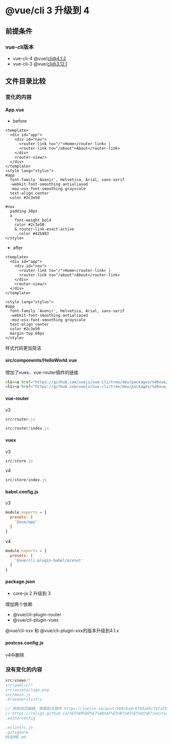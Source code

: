 # @vue/cli 3 升级到 4

## 前提条件

### vue-cli版本

- vue-cli-4 @vue/cli@4.1.2
- vue-cli-3 @vue/cli@3.12.1


## 文件目录比较

### 变化的内容

#### App.vue 

- before
```vue
<template>
  <div id="app">
    <div id="nav">
      <router-link to="/">Home</router-link> |
      <router-link to="/about">About</router-link>
    </div>
    <router-view/>
  </div>
</template>
<style lang="stylus">
#app
  font-family 'Avenir', Helvetica, Arial, sans-serif
  -webkit-font-smoothing antialiased
  -moz-osx-font-smoothing grayscale
  text-align center
  color #2c3e50

#nav
  padding 30px
  a
    font-weight bold
    color #2c3e50
    &.router-link-exact-active
      color #42b983
</style>

```

- after
```
<template>
  <div id="app">
    <div id="nav">
      <router-link to="/">Home</router-link> |
      <router-link to="/about">About</router-link>
    </div>
    <router-view/>
  </div>
</template>

<style lang="stylus">
#app
  font-family 'Avenir', Helvetica, Arial, sans-serif
  -webkit-font-smoothing antialiased
  -moz-osx-font-smoothing grayscale
  text-align center
  color #2c3e50
  margin-top 60px
</style>
```

样式代码更加简洁

#### src/components/HelloWorld.vue
增加了vuex、vue-router插件的链接

```html
<li><a href="https://github.com/vuejs/vue-cli/tree/dev/packages/%40vue/cli-plugin-router" target="_blank" rel="noopener">router</a></li>
<li><a href="https://github.com/vuejs/vue-cli/tree/dev/packages/%40vue/cli-plugin-vuex" target="_blank" rel="noopener">vuex</a></li>
```

#### vue-router
v3
```js
src/router.js
```
```js
src/router/index.js
```

#### vuex
v3
```js
src/store.js
```
v4
```js
src/store/index.js
```

#### babel.config.js
v3
```js
module.exports = {
  presets: [
    '@vue/app'
  ]
}
```

v4
```js
module.exports = {
  presets: [
    '@vue/cli-plugin-babel/preset'
  ]
}
```

#### package.json
- core-js 2 升级到 3

增加两个依赖
- @vue/cli-plugin-router
- @vue/cli-plugin-vuex

@vue/cli-xxx 和 @vue/cli-plugin-xxx的版本升级到4.1.x

#### postcss.config.js
v4中删除

### 没有变化的内容

```js
src/views/*
src/public/*
src/assets/logo.png
src/main.js
.browswerslistrc

// 用来规范编辑，需要配合插件 https://juejin.im/post/5b9cba4c6fb9a05cf67a79a4
// https://relign.github.io/%E5%89%8D%E7%AB%AF%E5%B7%A5%E5%85%B7/editor-config/
.editorconfig

.eslintrc.js
.gitignore
README.md
```